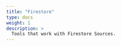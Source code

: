 ```yaml
---
title: "Firestore"
type: docs
weight: 1
description: > 
  Tools that work with Firestore Sources.
---
```

